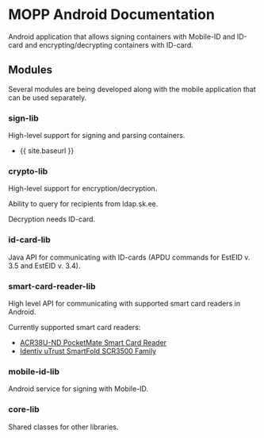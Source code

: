 # MOPP Android Documentation

Android application that allows signing containers with Mobile-ID and ID-card 
and encrypting/decrypting containers with ID-card.

## Modules

Several modules are being developed along with the mobile application that can be used separately.

### sign-lib

High-level support for signing and parsing containers.

* {{ site.baseurl }}

### crypto-lib

High-level support for encryption/decryption.

Ability to query for recipients from ldap.sk.ee.

Decryption needs ID-card.

### id-card-lib

Java API for communicating with ID-cards (APDU commands for EstEID v. 3.5 and EstEID v. 3.4).

### smart-card-reader-lib

High level API for communicating with supported smart card readers in Android.

Currently supported smart card readers:

* [ACR38U-ND PocketMate Smart Card Reader](https://www.acs.com.hk/en/products/228/acr38u-nd-pocketmate-smart-card-reader-micro-usb)
* [Identiv uTrust SmartFold SCR3500 Family](https://www.identiv.com/products/smart-card-readers/contact/scr3500)

### mobile-id-lib

Android service for signing with Mobile-ID.

### core-lib

Shared classes for other libraries.
